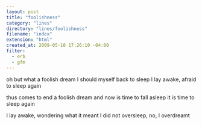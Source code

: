 ```yaml
---
layout: post
title: "foolishness"
category: "lines"
directory: "lines/foolishness"
filename: "index"
extension: "html"
created_at: 2009-05-10 17:26:10 -04:00
filter:
  - erb
  - gfm
---
```


oh but what a foolish dream
I should myself back to sleep
I lay awake, afraid to sleep again

thus comes to end a foolish dream
and now is time to fall asleep
it is time to sleep again

I lay awake, wondering what it meant
I did not oversleep, no, I overdreamt
